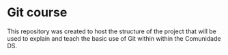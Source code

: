 # Git course
This repository was created to host the structure of the project that will be used to explain and teach the basic use of Git within within the Comunidade DS. 
